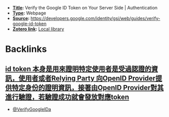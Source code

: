 - **[Title](<Title.md>):** Verify the Google ID Token on Your Server Side | Authentication
- **[Type](<Type.md>):** Webpage
- **[Source](<Source.md>):** https://developers.google.com/identity/gsi/web/guides/verify-google-id-token
- **[Zotero link](<Zotero link.md>):** [Local library](zotero://select/library/items/9NGVK6XH)

# Backlinks
## [id token 本身是用來證明特定使用者是受過認證的資訊，使用者或者Relying Party 向OpenID Provider提供特定身份的證明資訊，接著由OpenID Provider對其進行驗證，若驗證成功就會發放對應token](<id token 本身是用來證明特定使用者是受過認證的資訊，使用者或者Relying Party 向OpenID Provider提供特定身份的證明資訊，接著由OpenID Provider對其進行驗證，若驗證成功就會發放對應token.md>)
- [@VerifyGoogleIDa](<@VerifyGoogleIDa.md>)


